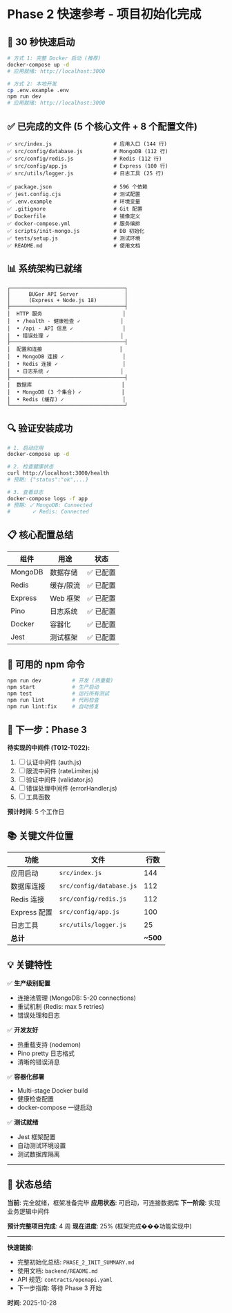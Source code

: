 # Phase 2 快速参考 - 项目初始化完成

## 🚀 30 秒快速启动

```bash
# 方式 1: 完整 Docker 启动 (推荐)
docker-compose up -d
# 应用就绪: http://localhost:3000

# 方式 2: 本地开发
cp .env.example .env
npm run dev
# 应用就绪: http://localhost:3000
```

## ✅ 已完成的文件 (5 个核心文件 + 8 个配置文件)

```
✅ src/index.js                    # 应用入口 (144 行)
✅ src/config/database.js          # MongoDB (112 行)
✅ src/config/redis.js             # Redis (112 行)
✅ src/config/app.js               # Express (100 行)
✅ src/utils/logger.js             # 日志工具 (25 行)

✅ package.json                    # 596 个依赖
✅ jest.config.cjs                 # 测试配置
✅ .env.example                    # 环境变量
✅ .gitignore                      # Git 配置
✅ Dockerfile                      # 镜像定义
✅ docker-compose.yml              # 服务编排
✅ scripts/init-mongo.js           # DB 初始化
✅ tests/setup.js                  # 测试环境
✅ README.md                       # 使用文档
```

## 📊 系统架构已就绪

```
┌─────────────────────────────────────┐
│      BUGer API Server               │
│      (Express + Node.js 18)         │
├─────────────────────────────────────┤
│  HTTP 服务                          │
│  • /health - 健康检查 ✓             │
│  • /api - API 信息 ✓                │
│  • 错误处理 ✓                       │
├─────────────────────────────────────┤
│  配置和连接                         │
│  • MongoDB 连接 ✓                   │
│  • Redis 连接 ✓                     │
│  • 日志系统 ✓                       │
├─────────────────────────────────────┤
│  数据库                             │
│  • MongoDB (3 个集合) ✓             │
│  • Redis (缓存) ✓                   │
└─────────────────────────────────────┘
```

## 🔍 验证安装成功

```bash
# 1. 启动应用
docker-compose up -d

# 2. 检查健康状态
curl http://localhost:3000/health
# 预期: {"status":"ok",...}

# 3. 查看日志
docker-compose logs -f app
# 预期: ✓ MongoDB: Connected
#       ✓ Redis: Connected
```

## 📋 核心配置总结

| 组件 | 用途 | 状态 |
|------|------|------|
| MongoDB | 数据存储 | ✅ 已配置 |
| Redis | 缓存/限流 | ✅ 已配置 |
| Express | Web 框架 | ✅ 已配置 |
| Pino | 日志系统 | ✅ 已配置 |
| Docker | 容器化 | ✅ 已配置 |
| Jest | 测试框架 | ✅ 已配置 |

## 🧪 可用的 npm 命令

```bash
npm run dev          # 开发 (热重载)
npm start            # 生产启动
npm test             # 运行所有测试
npm run lint         # 代码检查
npm run lint:fix     # 自动修复
```

## 🎯 下一步：Phase 3

**待实现的中间件 (T012-T022):**
1. ☐ 认证中间件 (auth.js)
2. ☐ 限流中间件 (rateLimiter.js)
3. ☐ 验证中间件 (validator.js)
4. ☐ 错误处理中间件 (errorHandler.js)
5. ☐ 工具函数

**预计时间**: 5 个工作日

## 📚 关键文件位置

| 功能 | 文件 | 行数 |
|------|------|------|
| 应用启动 | `src/index.js` | 144 |
| 数据库连接 | `src/config/database.js` | 112 |
| Redis 连接 | `src/config/redis.js` | 112 |
| Express 配置 | `src/config/app.js` | 100 |
| 日志工具 | `src/utils/logger.js` | 25 |
| **总计** | | **~500** |

## 💡 关键特性

✅ **生产级别配置**
- 连接池管理 (MongoDB: 5-20 connections)
- 重试机制 (Redis: max 5 retries)
- 错误处理和日志

✅ **开发友好**
- 热重载支持 (nodemon)
- Pino pretty 日志格式
- 清晰的错误消息

✅ **容器化部署**
- Multi-stage Docker build
- 健康检查配置
- docker-compose 一键启动

✅ **测试就绪**
- Jest 框架配置
- 自动测试环境设置
- 测试数据库隔离

---

## 🎉 状态总结

**当前**: 完全就绪，框架准备完毕
**应用状态**: 可启动，可连接数据库
**下一阶段**: 实现业务逻辑中间件

**预计完整项目完成**: 4 周
**现在进度**: 25% (框架完成���功能实现中)

---

**快速链接:**
- 完整初始化总结: `PHASE_2_INIT_SUMMARY.md`
- 使用文档: `backend/README.md`
- API 规范: `contracts/openapi.yaml`
- 下一步指南: 等待 Phase 3 开始

**时间**: 2025-10-28
